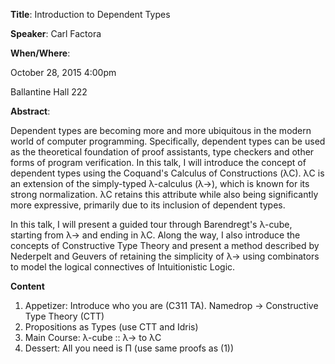 <!-- # Title: Introduction to Dependent Types -->

<!-- <\!-- ## Possible Titles -\-> -->
<!-- <\!-- * *All You Need is Pi* -\-> -->
<!-- <\!-- * *The Calculus of Constructions as an Intro to Type Theory* -\-> -->
<!-- <\!-- * *Type Theory in Little Pieces* -\-> -->

<!-- ## Abstract -->

<!-- <\!-- * What is this about? -\-> -->
<!-- <\!-- * Why do I need dependent types? -\-> -->
<!-- <\!-- * What am I going to talk about? -\-> -->

<!-- Coquand's Calculus of Constructions (λC) is an extension of the -->
<!-- simply-typed λ-calculus with dependent types. Dependent types<\!--  allow us -\-> -->
<!-- <\!-- to -\-> extend the Curry-Howard-DeBruijin Isomorphism<\!--  into a system -\-> -->
<!-- <\!-- that successfully models Intuitionstic (Constructive) Logic, consequently -\-> -->
<!-- allowing us to add to the already powerful relationship between computer -->
<!-- programming and logic. -->

<!-- <\!-- Use something to the lines of "Guided tour"  -\-> -->

<!-- In this talk, I will present an overview of the calculii that λC is composed of. -->
<!-- I do this with a guided tour through Barendregt's λ-cube. I also introduce the -->
<!-- concepts of Constructive Type Theory and present a method described by Nederpelt -->
<!-- and Geuvers of retaining the simplicity of the simply-typed λ-calculus using -->
<!-- combinators to model the logical connectives of Intuitionistic Logic. -->

<!-- With this We can then use the Lambda Cube as a tool -->
<!-- to present the ideas of Type Theory as "extension paths" from the simply-typed -->
<!-- λ-calculus. -->

<!-- allows Constructive Type Theory to be constructed and described by what is known -->
<!-- as H.P. Barendregt's "Lambda Cube". We can then use the Lambda Cube as a tool -->
<!-- to present the ideas of Type Theory as "extension paths" from the simply-typed -->
<!-- λ-calculus. -->

<!-- ----- -->
<!-- Coquand's Calculus of Constructions (λC) is an extension of the simply-typed -->
<!-- λ-calculus with dependent types. Dependent types extend the -->
<!-- Curry-Howard-DeBruijin Isomorphism allowing us to add to the already powerful -->
<!-- relationship between computer programming and logic. -->

<!-- In this talk, I will present an overview of the calculii that λC is composed of. -->
<!-- I do this with a guided tour through Barendregt's λ-cube. I also introduce the -->
<!-- concepts of Constructive Type Theory and present a method described by Nederpelt -->
<!-- and Geuvers of retaining the simplicity of the simply-typed λ-calculus using -->
<!-- combinators to model the logical connectives of Intuitionistic Logic. -->

<!-- ---- -->
<!--  To remedy this, λ→ can -->
<!-- be extended with more expressive types. -->

<!-- This means that λ→ is a system without infinite calculations, which -->
<!-- is what primarily sets it apart from the untyped λ-calculus. Unfortunately, -->
<!-- this system is far too restrictive to be a viable general purpose programming -->
<!-- language, let alone a system for formalizing mathematics. -->

<!-- Coquand's Calculus of Constructions (λC) is an extension of λ→ with dependent -->
<!-- types. Dependent types increase the expressivity of λ→ while retaining its -->
<!-- strongly normalizing attribute. With this, λC is able to extend the -->
<!-- Curry-Howard-DeBruijin Isomorphism in a way that allows it to be a viable -->
<!-- foundation for logic and mathematics. This is the reason why λC is commonly -->
<!-- used as the foundation of proof assistants and dependently typed programming -->
<!-- languages. -->

<!-- proof assistants get rid of -->
<!-- DT have become increasingly important in their use of... -->

<!-- The use of dependent types in the creation of proof assistants and theorem -->
<!-- provers (e.g. Coq, Agda, Idris) has become a bit of a modern standard. In this  -->
<!-- talk, I will introduce the concept of dependent types using the Coquand's -->
<!-- Calculus of Constructions (λC). λC is an extension of Church's simply-typed -->
<!-- λ-calculus (λ→), which is known for guaranteeing termination in the evaluation -->
<!-- of its terms, an attribute that is known as "strong normalization." λC retains -->
<!-- this attribute while also being significantly more expressive, primarily due to -->
<!-- its inclusion of dependent types. -->

<!-- In this talk, I will present a guided tour through Barendregt's λ-cube, starting -->
<!-- from λ→ and ending in λC. Along the way, I also introduce the concepts of -->
<!-- Constructive Type Theory and present a method described by Nederpelt and Geuvers -->
<!-- of retaining the simplicity of λ→ using combinators to model the logical -->
<!-- connectives of Intuitionistic Logic. -->

<!-- ---- -->
**Title**: Introduction to Dependent Types

**Speaker**: Carl Factora

**When/Where**:

October 28, 2015 4:00pm

Ballantine Hall 222

**Abstract**:

Dependent types are becoming more and more ubiquitous in the modern world of
computer programming. Specifically, dependent types can be used as the
theoretical foundation of proof assistants, type checkers and other forms of
program verification. In this talk, I will introduce the concept of dependent
types using the Coquand's Calculus of Constructions (λC). λC is an extension of
the simply-typed λ-calculus (λ->), which is known for its strong normalization. λC
retains this attribute while also being significantly more expressive, primarily
due to its inclusion of dependent types.

In this talk, I will present a guided tour through Barendregt's λ-cube, starting
from λ-> and ending in λC. Along the way, I also introduce the concepts of
Constructive Type Theory and present a method described by Nederpelt and Geuvers
of retaining the simplicity of λ-> using combinators to model the logical
connectives of Intuitionistic Logic.

**Content**

1. Appetizer: Introduce who you are (C311 TA).
   Namedrop -> Constructive Type Theory (CTT)
2. Propositions as Types (use CTT and Idris)
3. Main Course: λ-cube :: λ-> to λC
4. Dessert: All you need is Π (use same proofs as (1))
